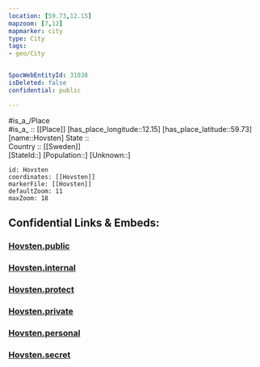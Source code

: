 ```yaml
---
location: [59.73,12.15] 
mapzoom: [7,12] 
mapmarker: city 
type: City
tags:
- geo/City


SpocWebEntityId: 31038
isDeleted: false
confidential: public

---
```

#is_a_/Place  
#is_a_ :: [[Place]] 
[has_place_longitude::12.15] 
[has_place_latitude::59.73] 
[name::Hovsten] 
State ::  
Country :: [[Sweden]]  
[StateId::] 
[Population::] 
[Unknown::] 


```leaflet
id: Hovsten
coordinates: [[Hovsten]] 
markerFile: [[Hovsten]] 
defaultZoom: 11 
maxZoom: 18
```


## Confidential Links & Embeds: 

### [Hovsten.public](/_public/\Earth\Continent\Europe\Europe~North\Sweden\Provinces~Sweden\Värmland\CityHovsten.public.md) 

### [Hovsten.internal](/_internal/\Earth\Continent\Europe\Europe~North\Sweden\Provinces~Sweden\Värmland\CityHovsten.internal.md) 

### [Hovsten.protect](/_protect/\Earth\Continent\Europe\Europe~North\Sweden\Provinces~Sweden\Värmland\CityHovsten.protect.md) 

### [Hovsten.private](/_private/\Earth\Continent\Europe\Europe~North\Sweden\Provinces~Sweden\Värmland\CityHovsten.private.md) 

### [Hovsten.personal](/_personal/\Earth\Continent\Europe\Europe~North\Sweden\Provinces~Sweden\Värmland\CityHovsten.personal.md) 

### [Hovsten.secret](/_secret/\Earth\Continent\Europe\Europe~North\Sweden\Provinces~Sweden\Värmland\CityHovsten.secret.md)

